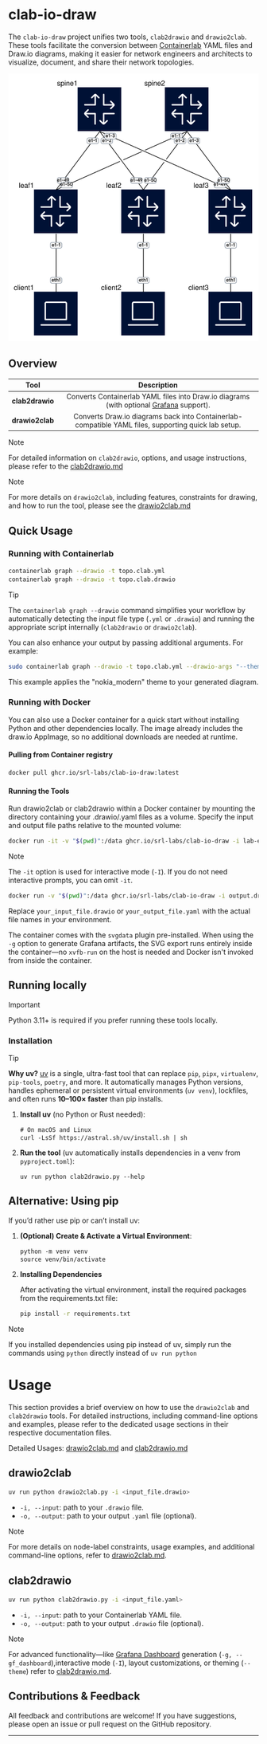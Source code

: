 # clab-io-draw

The `clab-io-draw` project unifies two tools, `clab2drawio` and `drawio2clab`. These tools facilitate the conversion between [Containerlab](https://github.com/srl-labs/containerlab) YAML files and Draw.io diagrams, making it easier for network engineers and architects to visualize, document, and share their network topologies.

<p align="center">
  <img src="./docs/img/st.clab.drawio.svg" alt="Drawio Example">
</p>



## Overview

|  Tool         |  Description                                                                                       |
| :-----------: | :------------------------------------------------------------------------------------------------: |
| **clab2drawio** | Converts Containerlab YAML files into Draw.io diagrams (with optional [Grafana](docs/grafana.md) support).  |
| **drawio2clab** | Converts Draw.io diagrams back into Containerlab-compatible YAML files, supporting quick lab setup.|


> [!NOTE]
> For detailed information on `clab2drawio`, options, and usage instructions, please refer to the [clab2drawio.md](docs/clab2drawio.md)

> [!NOTE]
> For more details on `drawio2clab`, including features, constraints for drawing, and how to run the tool, please see the [drawio2clab.md](docs/drawio2clab.md) 


## Quick Usage

### Running with Containerlab
```bash
containerlab graph --drawio -t topo.clab.yml
containerlab graph --drawio -t topo.clab.drawio
```

> [!TIP]  
> The `containerlab graph --drawio` command simplifies your workflow by automatically detecting the input file type (`.yml` or `.drawio`) and running the appropriate script internally (`clab2drawio` or `drawio2clab`).  
> 
> You can also enhance your output by passing additional arguments. For example:  
> ~~~bash
> sudo containerlab graph --drawio -t topo.clab.yml --drawio-args "--theme nokia_modern"
> ~~~  
> This example applies the "nokia_modern" theme to your generated diagram. 


### Running with Docker

You can also use a Docker container for a quick start without installing Python and other dependencies locally. The image already includes the draw.io AppImage, so no additional downloads are needed at runtime.


#### Pulling from Container registry

```bash
docker pull ghcr.io/srl-labs/clab-io-draw:latest
```

#### Running the Tools

Run drawio2clab or clab2drawio within a Docker container by mounting the directory containing your .drawio/.yaml files as a volume. Specify the input and output file paths relative to the mounted volume:

```bash
docker run -it -v "$(pwd)":/data ghcr.io/srl-labs/clab-io-draw -i lab-examples/br01.clab.yml
```
> [!NOTE]
> The `-it` option is used for interactive mode (`-I`). 
> If you do not need interactive prompts, you can omit `-it`.

```bash
docker run -v "$(pwd)":/data ghcr.io/srl-labs/clab-io-draw -i output.drawio
```

Replace `your_input_file.drawio` or `your_output_file.yaml` with the
actual file names in your environment.

The container comes with the `svgdata` plugin pre-installed. When using the
`-g` option to generate Grafana artifacts, the SVG export runs entirely inside
the container—no `xvfb-run` on the host is needed and Docker isn't invoked
from inside the container.

## Running locally

> [!IMPORTANT]  
> Python 3.11+ is required if you prefer running these tools locally.

### Installation

> [!TIP]
> **Why uv?**
> [uv](https://docs.astral.sh/uv) is a single, ultra-fast tool that can replace `pip`, `pipx`, `virtualenv`, `pip-tools`, `poetry`, and more. It automatically manages Python versions, handles ephemeral or persistent virtual environments (`uv venv`), lockfiles, and often runs **10–100× faster** than pip installs.

1. **Install uv** (no Python or Rust needed):
    ```
    # On macOS and Linux
    curl -LsSf https://astral.sh/uv/install.sh | sh
    ```

2. **Run the tool** (uv automatically installs dependencies in a venv from `pyproject.toml`):
    ```
    uv run python clab2drawio.py --help
    ```

## Alternative: Using pip

If you’d rather use pip or can’t install uv:

1. **(Optional) Create & Activate a Virtual Environment**:
    ```
    python -m venv venv
    source venv/bin/activate
    ```

2. **Installing Dependencies**

    After activating the virtual environment, install the required packages from the requirements.txt file:

    ```bash
    pip install -r requirements.txt
    ```
> [!NOTE]
> If you installed dependencies using pip instead of uv, simply run the commands using `python` directly instead of `uv run python`


# Usage

This section provides a brief overview on how to use the `drawio2clab` and `clab2drawio` tools. For detailed instructions, including command-line options and examples, please refer to the dedicated usage sections in their respective documentation files.

Detailed Usages: [drawio2clab.md](docs/drawio2clab.md#usage) and [clab2drawio.md](docs/clab2drawio.md#usage)

## drawio2clab

```bash
uv run python drawio2clab.py -i <input_file.drawio>
```

- `-i, --input`: path to your `.drawio` file.
- `-o, --output`: path to your output `.yaml` file (optional).

> [!NOTE]
> For more details on node-label constraints, usage examples, and additional 
> command-line options, refer to 
> [drawio2clab.md](docs/drawio2clab.md#usage).

## clab2drawio

```bash
uv run python clab2drawio.py -i <input_file.yaml>
```

- `-i, --input`: path to your Containerlab YAML file.
- `-o, --output`: path to your output `.drawio` file (optional).

> [!NOTE]
> For advanced functionality—like 
> [Grafana Dashboard](docs/grafana.md) generation (`-g, --gf_dashboard`),interactive mode (`-I`), layout customizations, or theming (`--theme`) refer to [clab2drawio.md](docs/clab2drawio.md#usage).

## Contributions & Feedback

All feedback and contributions are welcome! If you have suggestions, please open an issue or pull request on the GitHub repository.

---
